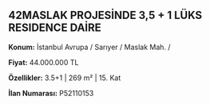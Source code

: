 ## 42MASLAK PROJESİNDE 3,5 + 1 LÜKS RESIDENCE DAİRE

**Konum:** İstanbul Avrupa / Sarıyer / Maslak Mah. /

**Fiyat:** 44.000.000 TL

**Özellikler:** 3.5+1 | 269 m² | 15. Kat

**İlan Numarası:** P52110153
